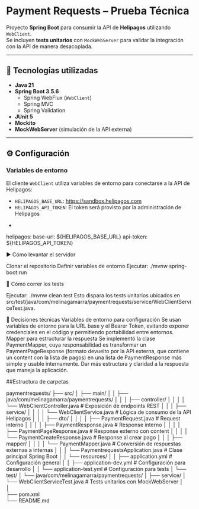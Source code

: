 # Payment Requests – Prueba Técnica

Proyecto **Spring Boot** para consumir la API de **Helipagos** utilizando `WebClient`.  
Se incluyen **tests unitarios** con `MockWebServer` para validar la integración con la API de manera desacoplada.

---

## 🚀 Tecnologías utilizadas

- **Java 21**
- **Spring Boot 3.5.6**
  - Spring WebFlux (`WebClient`)
  - Spring MVC
  - Spring Validation
- **JUnit 5**
- **Mockito**
- **MockWebServer** (simulación de la API externa)

---

## ⚙️ Configuración

### Variables de entorno
El cliente `WebClient` utiliza variables de entorno para conectarse a la API de Helipagos:

- `HELIPAGOS_BASE_URL`: https://sandbox.helipagos.com  
- `HELIPAGOS_API_TOKEN`: El token será provisto por la administración de Helipagos
- ```yaml
helipagos:
  base-url: ${HELIPAGOS_BASE_URL}
  api-token: ${HELIPAGOS_API_TOKEN}

▶️ Cómo levantar el servidor

Clonar el repositorio
Definir variables de entorno
Ejecutar:
./mvnw spring-boot:run

🧪 Cómo correr los tests

Ejecutar:
./mvnw clean test
Esto dispara los tests unitarios ubicados en src/test/java/com/melinagamarra/paymentrequests/service/WebClientServiceTest.java.

🤔 Decisiones técnicas
Variables de entorno para configuración
Se usan variables de entorno para la URL base y el Bearer Token, evitando exponer credenciales en el código y permitiendo portabilidad entre entornos.
Mapper para estructurar la respuesta
Se implementó la clase PaymentMapper, cuya responsabilidad es transformar un PaymentPageResponse (formato devuelto por la API externa, que contiene un content con la lista de pagos) en una lista de PaymentResponse más simple y usable internamente.
Dar más estructura y claridad a la respuesta que maneja la aplicación.


##Estructura de carpetas

paymentrequests/
├── src/
│   ├── main/
│   │   ├── java/com/melinagamarra/paymentrequests/
│   │   │   ├── controller/
│   │   │   │   └── WebClientController.java     # Exposición de endpoints REST
│   │   │   ├── service/
│   │   │   │   └── WebClientService.java        # Lógica de consumo de la API Helipagos
│   │   │   ├── dto/
│   │   │   │   ├── PaymentRequest.java          # Request interno
│   │   │   │   ├── PaymentResponse.java         # Response interno
│   │   │   │   ├── PaymentPageResponse.java     # Response externo con content
│   │   │   │   └── PaymentCreateResponse.java   # Response al crear pago
│   │   │   ├── mapper/
│   │   │   │   └── PaymentMapper.java           # Conversión de respuestas externas a internas
│   │   │   └── PaymentrequestsApplication.java  # Clase principal Spring Boot
│   │   └── resources/
│   │       ├── application.yml                  # Configuración general
│   │       ├── application-dev.yml              # Configuración para desarrollo
│   │       └── application-test.yml             # Configuración para tests
│   └── test/
│       └── java/com/melinagamarra/paymentrequests/
│           ├── service/
│               └── WebClientServiceTest.java    # Tests unitarios con MockWebServer
│           
│                
├── pom.xml                                      
└── README.md                                    
                               




